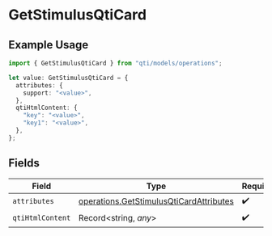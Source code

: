 # GetStimulusQtiCard

## Example Usage

```typescript
import { GetStimulusQtiCard } from "qti/models/operations";

let value: GetStimulusQtiCard = {
  attributes: {
    support: "<value>",
  },
  qtiHtmlContent: {
    "key": "<value>",
    "key1": "<value>",
  },
};
```

## Fields

| Field                                                                                              | Type                                                                                               | Required                                                                                           | Description                                                                                        |
| -------------------------------------------------------------------------------------------------- | -------------------------------------------------------------------------------------------------- | -------------------------------------------------------------------------------------------------- | -------------------------------------------------------------------------------------------------- |
| `attributes`                                                                                       | [operations.GetStimulusQtiCardAttributes](../../models/operations/getstimulusqticardattributes.md) | :heavy_check_mark:                                                                                 | N/A                                                                                                |
| `qtiHtmlContent`                                                                                   | Record<string, *any*>                                                                              | :heavy_check_mark:                                                                                 | N/A                                                                                                |